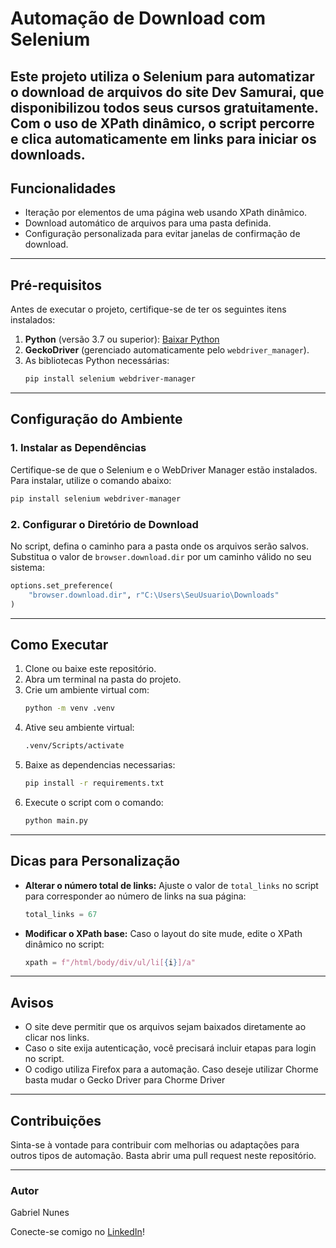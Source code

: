 # Automação de Download com Selenium
Este projeto utiliza o Selenium para automatizar o download de arquivos do site Dev Samurai, que disponibilizou todos seus cursos gratuitamente. Com o uso de XPath dinâmico, o script percorre e clica automaticamente em links para iniciar os downloads.
---

## **Funcionalidades**
- Iteração por elementos de uma página web usando XPath dinâmico.
- Download automático de arquivos para uma pasta definida.
- Configuração personalizada para evitar janelas de confirmação de download.

---

## **Pré-requisitos**
Antes de executar o projeto, certifique-se de ter os seguintes itens instalados:

1. **Python** (versão 3.7 ou superior): [Baixar Python](https://www.python.org/downloads/)
2. **GeckoDriver** (gerenciado automaticamente pelo `webdriver_manager`).
3. As bibliotecas Python necessárias:
   ```bash
   pip install selenium webdriver-manager
   ```

---

## **Configuração do Ambiente**

### 1. Instalar as Dependências
Certifique-se de que o Selenium e o WebDriver Manager estão instalados. Para instalar, utilize o comando abaixo:
```bash
pip install selenium webdriver-manager
```

### 2. Configurar o Diretório de Download
No script, defina o caminho para a pasta onde os arquivos serão salvos. Substitua o valor de `browser.download.dir` por um caminho válido no seu sistema:
```python
options.set_preference(
    "browser.download.dir", r"C:\Users\SeuUsuario\Downloads"
)
```

---

## **Como Executar**

1. Clone ou baixe este repositório.
2. Abra um terminal na pasta do projeto.
3. Crie um ambiente virtual com:
   ```bash
   python -m venv .venv
   ```
4. Ative seu ambiente virtual:
   ```bash
   .venv/Scripts/activate
   ```
5. Baixe as dependencias necessarias: 
   ```bash
   pip install -r requirements.txt
   ```
6. Execute o script com o comando:
   ```bash
   python main.py
   ```

---

## **Dicas para Personalização**

- **Alterar o número total de links:**
  Ajuste o valor de `total_links` no script para corresponder ao número de links na sua página:
  ```python
  total_links = 67
  ```

- **Modificar o XPath base:**
  Caso o layout do site mude, edite o XPath dinâmico no script:
  ```python
  xpath = f"/html/body/div/ul/li[{i}]/a"
  ```

---

## **Avisos**
- O site deve permitir que os arquivos sejam baixados diretamente ao clicar nos links.
- Caso o site exija autenticação, você precisará incluir etapas para login no script.
- O codigo utiliza Firefox para a automação. Caso deseje utilizar Chorme basta mudar o Gecko Driver para Chorme Driver
---


## **Contribuições**
Sinta-se à vontade para contribuir com melhorias ou adaptações para outros tipos de automação. Basta abrir uma pull request neste repositório.

---

### **Autor**
Gabriel Nunes

Conecte-se comigo no [LinkedIn](https://www.linkedin.com/in/gabriel-nunes-085gn)!
